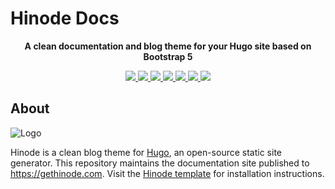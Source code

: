 # Hinode Docs

<!-- markdownlint-disable MD033 -->
<!-- Tagline -->
<p align="center">
    <b>A clean documentation and blog theme for your Hugo site based on Bootstrap 5</b>
    <br />
</p>

<!-- Badges -->
<p align="center">
    <a href="https://gohugo.io" alt="Hugo website">
        <img src="https://img.shields.io/badge/generator-hugo-brightgreen" />
    </a>
    <a href="https://app.netlify.com/sites/gethinode-docs/deploys" alt="Netlify Status">
        <img src="https://img.shields.io/netlify/c38df4b6-7b7d-4300-a70b-8338b168a8c7" />
    </a>
    <a href="https://stats.uptimerobot.com/xyGVYhLJmV" alt="UptimeRobot Status">
        <img src="https://img.shields.io/uptimerobot/status/m793471943-776bdc7331e383e3e8ad8d8f" />
    </a>
    <a href="https://github.com/gethinode/docs/commits/main" alt="Last commit">
        <img src="https://img.shields.io/github/last-commit/gethinode/docs.svg" />
    </a>
    <a href="https://github.com/gethinode/docs/issues" alt="Issues">
        <img src="https://img.shields.io/github/issues/gethinode/docs.svg" />
    </a>
    <a href="https://github.com/gethinode/docs/pulls" alt="Pulls">
        <img src="https://img.shields.io/github/issues-pr-raw/gethinode/docs.svg" />
    </a>
    <a href="https://github.com/gethinode/docs/blob/main/LICENSE" alt="License">
        <img src="https://img.shields.io/github/license/gethinode/docs" />
    </a>
</p>
<!-- markdownlint-enable MD033 -->

## About

![Logo](https://raw.githubusercontent.com/gethinode/hinode/main/static/img/logo.png)

Hinode is a clean blog theme for [Hugo][hugo], an open-source static site generator. This repository maintains the documentation site published to https://gethinode.com. Visit the [Hinode template][repository_template] for installation instructions.

<!-- MARKDOWN PUBLIC LINKS -->
[hugo]: https://gohugo.io

<!-- MARKDOWN MAINTAINED LINKS -->
<!-- TODO: add blog link
[blog]: https://markdumay.com
-->

[repository]: https://github.com/gethinode/hinode.git
[repository_template]: https://github.com/gethinode/template.git
